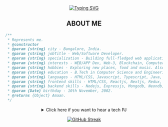 
<div align="center">
  
[comment]: <> (View Counter)
<br>
<div>
  
  <div align=center>
      <a href="https://git.io/typing-svg"><img src="https://readme-typing-svg.demolab.com?font=VT323&size=35&duration=3500&pause=300&color=A89568&center=true&vCenter=true&width=500&lines=Hey%2C+I'm+Amaan;Web+Lead+at+MLSAKIIT;Welcome+to+my+profile!;Description+of+myself%3A;Web+Developer;Tech+enthusiast;aspiring+fulltime+software+developer;Inquisitive+by+nature;connect+if+you+want+talk+about+tech!" alt="Typing SVG" /></a>
  </div>
</div>


## ABOUT ME

[//]: # (You must have a lf before the markdown element when inside a block for it to work: https://stackoverflow.com/questions/29368902/how-can-i-wrap-my-markdown-in-an-html-div)

<div align="left">

```js
/**
 * Represents me.
 * @constructor
 * @param {string} city - Bangalore, India.
 * @param {string} jobTitle - Web/Software Developer.
 * @param {string} specialization - Building full-fledged web applications and software, also a tech enthusiast.
 * @param {string} interests - WEB/APP Dev, Web-3, Blockchain, Computer Vision, OpenAI, GnerativeAI, Problem-solving.
 * @param {string} hobbies - Exploring new places, food and music. Also love playing/watching sports.
 * @param {string} education - B.Tech in Computer Science and Engineering, KIIT University.
 * @param {string} languages - HTML/CSS, Javascript, Typescript, Java, C, C++, Python.
 * @param {string} frontend skills - HTML/CSS, Reactjs, Nextjs, Redux, SCSS, TailwindCSS, Framer Motion, Shadcn.
 * @param {string} backend skills - Nodejs, Expressjs, Mongodb, Neondb, Supabase, Mongodb, Postgres.
 * @param {Date} birthday - 10th November, 2002.
 * @returns {Object} Amaan.
 */
```

</div>









<details>
<summary>Click here if you want to hear a tech PJ</summary>
  <br>
  <small><i>DOSE (dopamine, oxytocin, serotonin & endorphin), refresh page if dose was ineffective.</i></small>
  <br><br>
  <div align="center"><img src="https://readme-jokes.vercel.app/api?theme=monokai" alt="Jokes Card" /></div>

</details>

[![GitHub Streak](https://github-readme-streak-stats.herokuapp.com?user=amaan-bhati&theme=merko&border_radius=6.5&card_width=500&card_height=196)](https://git.io/streak-stats)

